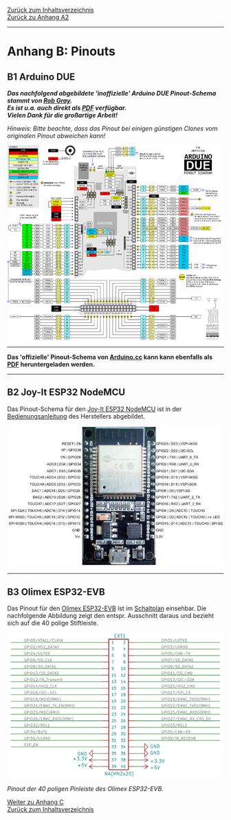[Zurück zum Inhaltsverzeichnis](inhaltsverzeichnis.md)  
[Zurück zu Anhang A2](anhang_a2.md)    
    
---
        

# Anhang B: Pinouts

## B1 Arduino DUE
  
***Das nachfolgend abgebildete 'inoffizielle' Arduino DUE Pinout-Schema stammt von [Rob Gray](https://www.robgray.com).  
Es ist u.a. auch direkt als [PDF](http://www.robgray.com/temp/Due-pinout.pdf) verfügbar.  
Vielen Dank für die großartige Arbeit!***  
  
*Hinweis: Bitte beachte, dass das Pinout bei einigen günstigen Clones vom originalen Pinout abweichen kann!*    
   
<img src="https://raw.githubusercontent.com/1coderookie/BSB-LPB-LAN/master/docs/pics/Due-pinout-WEB.png">


---
    
**Das 'offizielle' Pinout-Schema von [Arduino.cc](https://store.arduino.cc/arduino-due) kann kann ebenfalls als [PDF](https://content.arduino.cc/assets/Pinout-Due_latest.pdf) heruntergeladen werden.**    
   
---       
     
## B2 Joy-It ESP32 NodeMCU

Das Pinout-Schema für den [Joy-It ESP32 NodeMCU](https://joy-it.net/de/products/SBC-NodeMCU-ESP32) ist in der [Bedienungsanleitung](https://joy-it.net/files/files/Produkte/SBC-NodeMCU-ESP32/SBC-NodeMCU-ESP32-Anleitung-2021-06-29.pdf) des Herstellers abgebildet.  
  
<img src="https://raw.githubusercontent.com/1coderookie/BSB-LPB-LAN/master/docs/pics/nodeMCU_pinout.png">
  
  
---
  
## B3 Olimex ESP32-EVB  
  
Das Pinout für den [Olimex ESP32-EVB](https://www.olimex.com/Products/IoT/ESP32/ESP32-EVB/open-source-hardware) ist im [Schaltplan](https://github.com/OLIMEX/ESP32-EVB/raw/master/HARDWARE/REV-I/ESP32-EVB_Rev_I.pdf) einsehbar. Die nachfolgende Abbildung zeigt den entspr. Ausschnitt daraus und bezieht sich auf die 40 polige Stiftleiste.  
  
<img src="https://raw.githubusercontent.com/1coderookie/BSB-LPB-LAN/master/docs/pics/Olimex_pinout.png">
  
*Pinout der 40 poligen Pinleiste des Olimex ESP32-EVB.*  
  
     
     
[Weiter zu Anhang C](anhang_c.md)      
[Zurück zum Inhaltsverzeichnis](inhaltsverzeichnis.md)  

